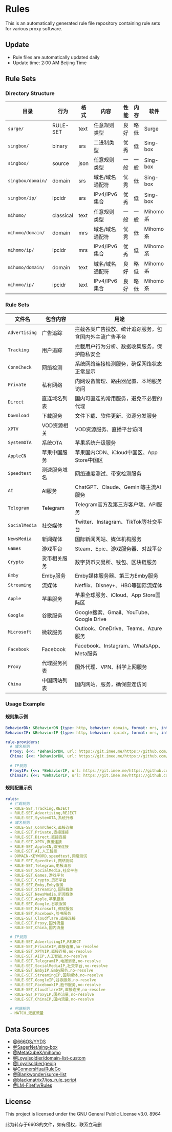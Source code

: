# Rules

This is an automatically generated rule file repository containing rule sets for various proxy software.

## Update

- Rule files are automatically updated daily
- Update time: 2:00 AM Beijing Time

## Rule Sets

### Directory Structure

| 目录 | 行为 | 格式 | 内容 | 性能 | 内存 | 软件 |
|------|-----------------|------|------|----------|----------|----------|
| `surge/` | RULE-SET | text | 任意规则类型 | 良好 | 略低 | Surge |
| `singbox/` | binary | srs | 二进制类型 | 优秀 | 低 | Sing-box |
| `singbox/` | source | json | 任意规则类型 | 一般 | 一般 | Sing-box |
| `singbox/domain/` | domain | srs | 域名/域名通配符 | 优秀 | 低 | Sing-box |
| `singbox/ip/` | ipcidr | srs | IPv4/IPv6 集合 | 优秀 | 低 | Sing-box |
| `mihomo/` | classical | text | 任意规则类型 | 一般 | 一般 | Mihomo系 |
| `mihomo/domain/` | domain | mrs | 域名/域名通配符 | 优秀 | 低 | Mihomo系 |
| `mihomo/ip/` | ipcidr | mrs | IPv4/IPv6 集合 | 优秀 | 低 | Mihomo系 |
| `mihomo/domain/` | domain | text | 域名/域名通配符 | 良好 | 略低 | Mihomo系 |
| `mihomo/ip/` | ipcidr | text | IPv4/IPv6 集合 | 良好 | 略低 | Mihomo系 |

### Rule Sets

| 文件名 | 包含内容 | 用途 |
|--------|----------|------|
| `Advertising` | 广告追踪 | 拦截各类广告投放、统计追踪服务，包含国内外主流广告平台 |
| `Tracking` | 用户追踪 | 拦截用户行为分析、数据收集服务，保护隐私安全 |
| `ConnCheck` | 网络检测 | 系统网络连接检测服务，确保网络状态正常显示 |
| `Private` | 私有网络 | 内网设备管理、路由器配置、本地服务访问 |
| `Direct` | 直连域名列表 | 国内可直连的常用服务，避免不必要的代理 |
| `Download` | 下载服务 | 文件下载、软件更新、资源分发服务 |
| `XPTV` | VOD资源相关 | VOD资源服务、直播平台访问 |
| `SystemOTA` | 系统OTA | 苹果系统升级服务 | 
| `AppleCN` | 苹果中国服务 | 苹果国内CDN、iCloud中国区、App Store中国区 |
| `Speedtest` | 测速服务域名 | 网络速度测试、带宽检测服务 |
| `AI` | AI服务 | ChatGPT、Claude、Gemini等主流AI服务 |
| `Telegram` | Telegram | Telegram官方及第三方客户端、API服务 |
| `SocialMedia` | 社交媒体 | Twitter、Instagram、TikTok等社交平台 |
| `NewsMedia` | 新闻媒体 | 国际新闻网站、媒体机构服务 |
| `Games` | 游戏平台 | Steam、Epic、游戏服务器、对战平台 |
| `Crypto` | 货币相关服务 | 数字货币交易所、钱包、区块链服务 |
| `Emby` | Emby服务 | Emby媒体服务器、第三方Emby服务 |
| `Streaming` | 流媒体 | Netflix、Disney+、HBO等国际流媒体 |
| `Apple` | 苹果服务 | 苹果全球服务、iCloud、App Store国际区 |
| `Google` | 谷歌服务 | Google搜索、Gmail、YouTube、Google Drive |
| `Microsoft` | 微软服务 | Outlook、OneDrive、Teams、Azure服务 |
| `Facebook` | Facebook | Facebook、Instagram、WhatsApp、Meta服务 |
| `Proxy` | 代理服务列表 | 国外代理、VPN、科学上网服务 |
| `China` | 中国网站列表 | 国内网站、服务，确保直连访问 |

### Usage Example

#### 规则集示例

```yaml
BehaviorDN: &BehaviorDN {type: http, behavior: domain, format: mrs, interval: 86400}
BehaviorIP: &BehaviorIP {type: http, behavior: ipcidr, format: mrs, interval: 86400}

rule-providers: 
  # 域名规则
  Proxy: {<<: *BehaviorDN, url: https://git.imee.me/https://github.com/666OS/rules/raw/release/mihomo/domain/Proxy.mrs}
  China: {<<: *BehaviorDN, url: https://git.imee.me/https://github.com/666OS/rules/raw/release/mihomo/domain/China.mrs}
  
  # IP规则
  ProxyIP: {<<: *BehaviorIP, url: https://git.imee.me/https://github.com/666OS/rules/raw/release/mihomo/ip/Proxy.mrs}
  ChinaIP: {<<: *BehaviorIP, url: https://git.imee.me/https://github.com/666OS/rules/raw/release/mihomo/ip/China.mrs}
```

#### 规则配置示例

```yaml
rules:
  # 拦截规则
  - RULE-SET,Tracking,REJECT
  - RULE-SET,Advertising,REJECT
  - RULE-SET,SystemOTA,系统升级
  # 域名规则
  - RULE-SET,ConnCheck,直接连接
  - RULE-SET,Private,直接连接
  - RULE-SET,Direct,直接连接
  - RULE-SET,XPTV,直接连接
  - RULE-SET,AppleCN,直接连接
  - RULE-SET,AI,人工智能
  - DOMAIN-KEYWORD,speedtest,网络测试
  - RULE-SET,Speedtest,网络测试
  - RULE-SET,Telegram,电报消息
  - RULE-SET,SocialMedia,社交平台
  - RULE-SET,Games,游戏平台
  - RULE-SET,Crypto,货币平台
  - RULE-SET,Emby,Emby服务
  - RULE-SET,Streaming,国际媒体
  - RULE-SET,NewsMedia,新闻媒体
  - RULE-SET,Apple,苹果服务 
  - RULE-SET,Google,谷歌服务
  - RULE-SET,Microsoft,微软服务
  - RULE-SET,Facebook,脸书服务
  - RULE-SET,Cloudflare,直接连接
  - RULE-SET,Proxy,国外流量
  - RULE-SET,China,国内流量

  # IP规则
  - RULE-SET,AdvertisingIP,REJECT
  - RULE-SET,PrivateIP,直接连接,no-resolve
  - RULE-SET,XPTVIP,直接连接,no-resolve
  - RULE-SET,AIIP,人工智能,no-resolve
  - RULE-SET,TelegramIP,电报消息,no-resolve
  - RULE-SET,SocialMediaIP,社交平台,no-resolve
  - RULE-SET,EmbyIP,Emby服务,no-resolve
  - RULE-SET,StreamingIP,国际媒体,no-resolve
  - RULE-SET,GoogleIP,谷歌服务,no-resolve
  - RULE-SET,FacebookIP,脸书服务,no-resolve
  - RULE-SET,CloudflareIP,直接连接,no-resolve
  - RULE-SET,ProxyIP,国外流量,no-resolve
  - RULE-SET,ChinaIP,国内流量,no-resolve

  # 兜底规则
  - MATCH,兜底流量
```

## Data Sources

- [@666OS/YYDS](https://github.com/666OS/YYDS)
- [@SagerNet/sing-box](https://github.com/SagerNet/sing-box)
- [@MetaCubeX/mihomo](https://github.com/MetaCubeX/mihomo)
- [@Loyalsoldier/domain-list-custom](https://github.com/Loyalsoldier/domain-list-custom)
- [@Loyalsoldier/geoip](https://github.com/Loyalsoldier/geoip)
- [@ConnersHua/RuleGo](https://github.com/ConnersHua/RuleGo)
- [@Blankwonder/surge-list](https://github.com/Blankwonder/surge-list)
- [@blackmatrix7/ios_rule_script](https://github.com/blackmatrix7/ios_rule_script)
- [@LM-Firefly/Rules](https://github.com/LM-Firefly/Rules)

## License

This project is licensed under the GNU General Public License v3.0.
8964



此为转存于660S的文件，如有侵权，联系立马删
